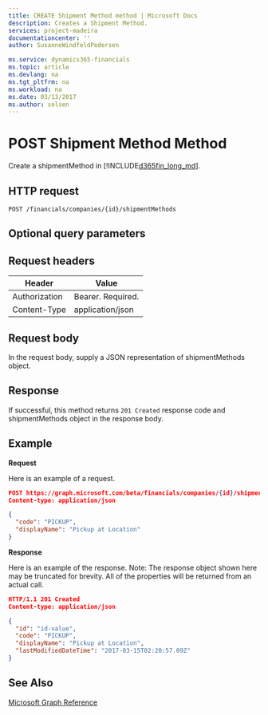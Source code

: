 ```yaml
---
title: CREATE Shipment Method method | Microsoft Docs
description: Creates a Shipment Method.
services: project-madeira
documentationcenter: ''
author: SusanneWindfeldPedersen

ms.service: dynamics365-financials
ms.topic: article
ms.devlang: na
ms.tgt_pltfrm: na
ms.workload: na
ms.date: 03/13/2017
ms.author: solsen
---
```


# POST Shipment Method Method
Create a shipmentMethod in [!INCLUDE[d365fin_long_md](../dynamics-nav/includes/d365fin_long_md.md)].

## HTTP request
```
POST /financials/companies/{id}/shipmentMethods
```
## Optional query parameters

## Request headers

|Header|Value|
|------|-----|
|Authorization  |Bearer. Required. |
|Content-Type  |application/json   |

## Request body
In the request body, supply a JSON representation of shipmentMethods object.

## Response
If successful, this method returns ```201 Created``` response code and shipmentMethods object in the response body.

## Example

**Request**

Here is an example of a request.

```json
POST https://graph.microsoft.com/beta/financials/companies/{id}/shipmentMethods
Content-type: application/json

{
  "code": "PICKUP",
  "displayName": "Pickup at Location"  
}
```

**Response**

Here is an example of the response. Note: The response object shown here may be truncated for brevity. All of the properties will be returned from an actual call.

```json
HTTP/1.1 201 Created
Content-type: application/json

{
  "id": "id-value",
  "code": "PICKUP",
  "displayName": "Pickup at Location",
  "lastModifiedDateTime": "2017-03-15T02:20:57.09Z"
}

```



## See Also
[Microsoft Graph Reference](dynamics_graph_reference.md)  